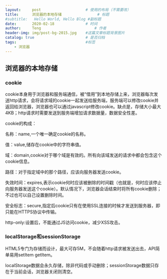 ```yaml
---
layout:     post   				    # 使用的布局（不需要改）
title:      浏览器的本地存储				# 标题 
#subtitle:   Hello World, Hello Blog #副标题
date:       2020-02-18				# 时间
author:     Teng 						# 作者
header-img: img/post-bg-2015.jpg 	#这篇文章标题背景图片
catalog: true 						# 是否归档
tags:								#标签
    - 浏览器
---
```

## 浏览器的本地存储
### cookie
cookie本身用于浏览器和服务端通信，被“借用”到本地存储上来，浏览器每次发送http请求，会将请求域的cookie一起发送给服务端，服务端可以修改cookie并返回给浏览器，浏览器也可以通过javascript修改cookie。缺点是，存储大小最大4KB；http请求时需要发送到服务端增加请求数据量，数据安全性差。

cookie的构成：

名称：name,一个唯一确定cookie的名称。

值：value,储存在cookie中的字符串值。

域：domain,cookie对于哪个域是有效的。所有向该域发送的请求中都会包含这个cookie信息。

路径：对于指定域中的那个路径，应该向服务器发送cookie。

失效时间：expires,表示cookie何时应该被删除的时间戳（也就是，何时应该停止向服务器发送这个cookie）。默认情况下，浏览器会话结束时将所有cookie删除；不过也可以自己设置删除时间。

安全标志：secure,指定后cookie只有在使用SSL连接的时候才发送到服务器，即只能在HTTPS协议中传输。

http-only:设置后，不能通过JS访问cookie，减少XSS攻击。

### localStorage和sessionStorage
HTML5专门为存储而设计，最大可存5M，不会随着http请求被发送出去，API简单易用setItem getItem。

localStorage数据会永久存储，除非代码或手动删除；sessionStorage数据只存在于当前会话，浏览器关闭则清空。

